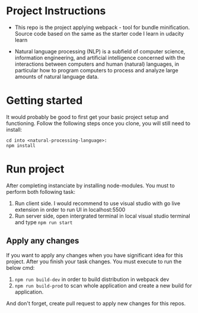 # Project Instructions
- This repo is the project applying webpack - tool for bundle minification. Source code based on the same as the starter code I learn in udacity learn 

- Natural language processing (NLP) is a subfield of computer science, information engineering, and artificial intelligence concerned with the interactions between computers and human (natural) languages, in particular how to program computers to process and analyze large amounts of natural language data.

# Getting started
It would probably be good to first get your basic project setup and functioning. Follow the following steps once you clone, you will still need to install:
```
cd into <natural-processing-language>:
npm install
```
# Run project
After completing instanciate by installing node-modules. You must to perform both following task:
1. Run client side. I would recommend to use visual studio with go live extension in order to run UI in localhost:5500
2. Run server side, open intergrated terminal in local visual studio terminal and type ```npm run start```

## Apply any changes

If you want to apply any changes when you have significant idea for this project. After you finish your task changes. You must execute to run the below cmd:

1. ```npm run build-dev``` in order to build distribution in webpack dev
2. ```npm run build-prod``` to scan whole application and create a new build for application.

And don't forget, create pull request to apply new changes for this repos.